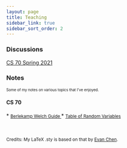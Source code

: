 ```yaml
---
layout: page
title: Teaching
sidebar_link: true
sidebar_sort_order: 2
---
```



<h3>Discussions</h3>
<a href='/teaching/sp21cs70'> CS 70 Spring 2021 </a>


<h3>Notes</h3>
<!--- <p> Note: Still under construction. </p> -->

<small><small>Some of my notes on various topics that I've enjoyed.</small></small>

<h4>CS 70</h4>
* <small><a href='/assets/pdfs/cs70/BWGuide.pdf'> Berlekamp Welch Guide </a></small>
* <small><a href='/assets/pdfs/cs70/RVs.pdf'> Table of Random Variables </a></small>




<br>
<br>
<br>

<small> Credits: My LaTeX .sty is based on that by <a href="https://web.evanchen.cc/FAQs/school.html">Evan Chen</a>. </small>
